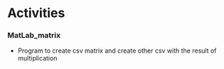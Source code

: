 # Activities

### MatLab_matrix
  * Program to create csv matrix and create other csv with the result of multiplication